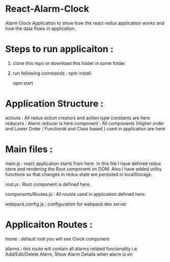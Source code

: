# React-Alarm-Clock

Alarm Clock Application to show how the react redux application works and how the data flows in application.

# Steps to run applicaiton : 
1) clone this repo or download this folder in some folder
2) run following commands : 
   npm install
   
   npm start

# Application Structure : 
 actions : All redux action creators and action type constants are here
 reducers : Alarm reducer is here
 component : All components (Higher order and Lower Order / Functional and Class based ) used in application are here 
 
 # Main files :
 main.js : react application starts from here.
           In this file I have defined redux store and rendering the Root component on DOM.
           Also I have added utility functions so that changes in redux state are persisted in localStorage.
            
 root.js : Root component is defined here.

 components/Routes.js : All routes used in application defined here 
 
 webpack.config.js : configuration for webpack dev server 
 
 # Applicaiton Routes : 
 
 home : default root 
        you will see Clock component
        
 alarms : this route will contain all alarms related funcionality 
          i.e. Add/Edit/Delete Alarm, Show Alarm Details when alarm is on 
         
         
 

